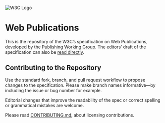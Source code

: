 
![W3C Logo](https://www.w3.org/Icons/w3c_home)

# Web Publications

This is the repository of the W3C’s specification on Web Publications, developed by the [Publishing Working Group](https://www.w3.org/publishing/groups/publ-wg/). The editors’ draft of the specification can also be [read directly](https://w3c.github.io/wpub/).

## Contributing to the Repository

Use the standard fork, branch, and pull request workflow to propose changes to the specification. Please make branch names informative—by including the issue or bug number for example.

Editorial changes that improve the readability of the spec or correct spelling or grammatical mistakes are welcome.

Please read [CONTRIBUTING.md](CONTRIBUTING.md), about licensing contributions.

